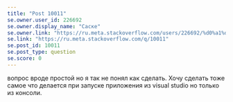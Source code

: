 ```yaml
---
title: "Post 10011"
se.owner.user_id: 226692
se.owner.display_name: "Саске"
se.owner.link: "https://ru.meta.stackoverflow.com/users/226692/%d0%a1%d0%b0%d1%81%d0%ba%d0%b5"
se.link: "https://ru.meta.stackoverflow.com/q/10011"
se.post_id: 10011
se.post_type: question
se.score: 0
---
```

<p>вопрос вроде простой но я так не понял как сделать.
Хочу сделать тоже самое что делается при запуске приложения из visual studio но только из консоли.</p>
